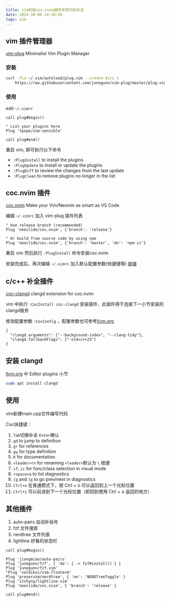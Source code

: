 ```yaml
---
title: vim安装coc-nvim插件实现代码补全
date: 2024-10-06 14:10:59
tags: vim
---
```


## vim 插件管理器

[vim-plug](https://github.com/junegunn/vim-plug) Minimalist Vim Plugin Manager 

### 安装

```bash
curl -fLo ~/.vim/autoload/plug.vim --create-dirs \
    https://raw.githubusercontent.com/junegunn/vim-plug/master/plug.vim
```

### 使用

edit `~/.vimrc`

```vim
call plug#begin()

" List your plugins here
Plug 'tpope/vim-sensible'

call plug#end()
```

重启 vim, 即可执行以下命令

* `:PlugInstall` to install the plugins
* `:PlugUpdate` to install or update the plugins
* `:PlugDiff` to review the changes from the last update
* `:PlugClean` to remove plugins no longer in the list


## coc.nvim 插件

[coc.nvim](https://github.com/neoclide/coc.nvim) Make your Vim/Neovim as smart as VS Code

编辑 `~/.vimrc` 加入 vim-plug 插件列表

```vim
" Use release branch (recommended)
Plug 'neoclide/coc.nvim', {'branch': 'release'}

" Or build from source code by using npm
Plug 'neoclide/coc.nvim', {'branch': 'master', 'do': 'npm ci'}
```

重启 vim 然后执行 `:PlugInstall` 命令安装coc.nvim

安装完成后，再次编辑 `~/.vimrc` 加入默认配置参数(快捷键等) [链接](https://github.com/neoclide/coc.nvim#example-vim-configuration)

## c/c++ 补全插件

[coc-clangd](https://github.com/clangd/coc-clangd) clangd extension for coc.nvim 

vim 中执行 `:CocInstall coc-clangd` 安装插件，此插件用于连接下一小节安装的clangd服务

修改配置参数 `:CocConfig` ，配置参数也可参考[llvm.org](https://clangd.llvm.org/installation.html) 

```vim
{
  "clangd.arguments": ["--background-index", "--clang-tidy"],
  "clangd.fallbackFlags": ["-std=c++23"]
}
```

## 安装 clangd

[llvm.org](https://clangd.llvm.org/installation.html) 中 Editor plugins 小节

```bash
sudo apt install clangd
```

## 使用

vim新建main.cpp文件编写代码

Coc快捷键：

1. `Tab`切换补全 `Enter`确认
2. `gd` to jump to definition
3. `gr` for references
4. `gy` for type definition
5. `K`  for documentation
6. `<leader>rn` for renaming  `<leader>`默认为 `\` 按键
7. `if`, `ic` for func/class selection in visual mode
8. `<space>a` to list diagnostics
9. `[g` and `]g` to go prev/next in diagnostics
10. `Ctrl+o` 在普通模式下，按 Ctrl + o 可以返回到上一个光标位置
11. `Ctrl+i` 可以前进到下一个光标位置（即回到使用 Ctrl + o 返回的地方）

## 其他插件

1. auto-pairs 自动补括号
2. fzf 文件搜索
3. nerdtree 文件列表
4. lightline 好看的状态栏

```vim
call plug#begin()

Plug 'jiangmiao/auto-pairs'
Plug 'junegunn/fzf', { 'do': { -> fzf#install() } }
Plug 'junegunn/fzf.vim'
"Plug 'voldikss/vim-floaterm'
Plug 'preservim/nerdtree', { 'on': 'NERDTreeToggle' }
Plug 'itchyny/lightline.vim'
Plug 'neoclide/coc.nvim', { 'branch': 'release' }

call plug#end()
```

